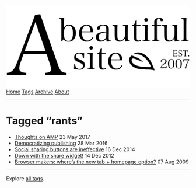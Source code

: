 <a href="../../index.html" class="header-link"><img src="../../images/logos/wordmark.svg" alt="A Beautiful Site" class="wordmark" /></a> <a href="../../index.html" class="nav-item">Home</a> <a href="../index.html" class="nav-item">Tags</a> <a href="../../posts/index.html" class="nav-item">Archive</a> <a href="../../about/index.html" class="nav-item">About</a>

------------------------------------------------------------------------

Tagged “rants”
==============

-   <a href="../../posts/thoughts-on-amp/index.html" class="post-list-item-link">Thoughts on AMP</a> 23 May 2017
-   <a href="../../posts/democratizing-publishing/index.html" class="post-list-item-link">Democratizing publishing</a> 28 Mar 2016
-   <a href="../../posts/social-sharing-buttons-are-ineffective/index.html" class="post-list-item-link">Social sharing buttons are ineffective</a> 16 Dec 2014
-   <a href="../../posts/down-with-the-share-widget/index.html" class="post-list-item-link">Down with the share widget!</a> 14 Dec 2012
-   <a href="../../posts/browser-makers-wheres-the-new-tab-homepage-option/index.html" class="post-list-item-link">Browser makers: where’s the new tab + homepage option?</a> 07 Aug 2009

------------------------------------------------------------------------

Explore [all tags](../index.html).
